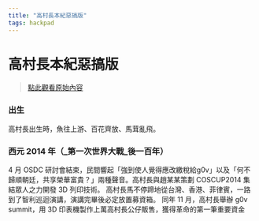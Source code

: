 ```yaml
---
title: "高村長本紀惡搞版"
tags: hackpad
---
```


# 高村長本紀惡搞版

> [點此觀看原始內容](https://g0v.hackpad.tw/history)

### 出生

高村長出生時，魚往上游、百花齊放、馬茸亂飛。

### 西元 2014 年（_第一次世界大戰_後一百年）

4 月 OSDC 研討會結束，民間響起「強到使人覺得應改繳稅給g0v」以及「何不歸順朝廷，共享榮華富貴？」兩種聲音。高村長與趙某某策劃 COSCUP2014 集結眾人之力開發 3D 列印技術。
高村長馬不停蹄地從台灣、香港、菲律賓，一路到了智利巡迴演講，演講完畢後必定放置募資箱。
同年 11 月，高村長舉辦 g0v summit，用 3D 印表機製作上萬高村長公仔販售，獲得革命的第一筆重要資金


